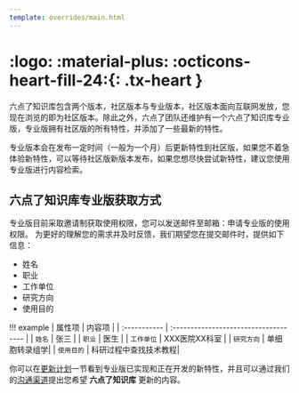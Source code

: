 ```yaml
---
template: overrides/main.html
---
```


# <span hidden>专业版本</span> :logo: :material-plus: :octicons-heart-fill-24:{: .tx-heart }

六点了知识库包含两个版本，社区版本与专业版本，社区版本面向互联网发放，您现在浏览的即为社区版本。除此之外，六点了团队还维护有一个六点了知识库专业版，专业版拥有社区版的所有特性，并添加了一些最新的特性。

专业版本会在发布一定时间（一般为一个月）后更新特性到社区版，如果您不着急体验新特性，可以等待社区版新版本发布，如果您想尽快尝试新特性，建议您使用专业版进行内容检索。

## 六点了知识库专业版获取方式

专业版目前采取邀请制获取使用权限，您可以发送邮件至邮箱：申请专业版的使用权限。
为更好的理解您的需求并及时反馈，我们期望您在提交邮件时，提供如下信息：

- 姓名
-  职业
- 工作单位
- 研究方向
- 使用目的

!!! example
    | 属性项      | 内容项                         |
    | :----------- | :------------------------------------ |
    | `姓名`       | 张三  |
    | `职业`       | 医生 |
    | `工作单位`    | XXX医院XX科室 |
    | `研究方向`    | 单细胞转录组学|
    | `使用目的`    | 科研过程中查找技术教程|



你可以在[更新计划][1]一节看到专业版已实现和正在开发的新特性，并且可以通过我们的[沟通渠道][2]提出您希望 __六点了知识库__ 更新的内容。


[1]: 更新计划.md
[2]: 问题反馈.md

